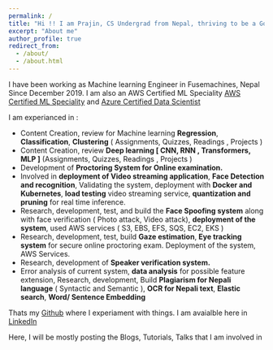 ```yaml
---
permalink: /
title: "Hi !! I am Prajin, CS Undergrad from Nepal, thriving to be a Good Software Engineer."
excerpt: "About me"
author_profile: true
redirect_from: 
  - /about/
  - /about.html
---
```


I have been working as Machine learning Engineer in Fusemachines, Nepal Since December 2019. I am also an AWS Certified ML Speciality [AWS Certified ML Speciality](https://www.credly.com/badges/345c7ba6-817e-4fba-a4fe-e14fd1543734?source=linked_in_profile) and [Azure Certified Data Scientist](https://www.youracclaim.com/badges/e46f1cd2-f5f1-4e98-8c7a-b8a3f8ecee00?source=linked_in_profile)

I am experianced in :

- Content Creation, review for Machine learning **Regression**, **Classification**, **Clustering** ( Assignments, Quizzes, Readings , Projects )
- Content Creation, review **Deep learning [ CNN, RNN , Transformers, MLP ]** (Assignments, Quizzes, Readings , Projects )
- Development of **Proctoring System for Online examination.**
- Involved in **deployment of Video streaming application**, **Face Detection and recognition**, Validating the system, deployment with **Docker and Kubernetes**, **load testing** video streaming service, **quantization and pruning** for real time inference.
- Research, development, test, and build the **Face Spoofing system** along with face verification ( Photo attack, Video attack), **deployment of the system**, used AWS services ( S3, EBS, EFS, SQS, EC2, EKS )
- Research, development, test, build **Gaze estimation**, **Eye tracking system** for secure online proctoring exam. Deployment of the system, AWS Services.
- Research, development of **Speaker verification system.**
- Error analysis of current system, **data analysis** for possible feature extension, Research, development, Build **Plagiarism for Nepali language** ( Syntactic and Semantic ), **OCR for Nepali text**, **Elastic search**, **Word/ Sentence Embedding**

Thats my [Github](https://github.com/prajinkhadka) where I experiament with things.
I am avaialble here in [LinkedIn](https://www.linkedin.com/in/prajin-khadka-75a43a15b/)

Here, I will be mostly posting the Blogs, Tutorials, Talks that I am involved in
